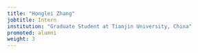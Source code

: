 ```yaml
---
title: "Honglei Zhang"
jobtitle: Intern
institution: "Graduate Student at Tianjin University, China"
promoted: alumni
weight: 3
---
```


